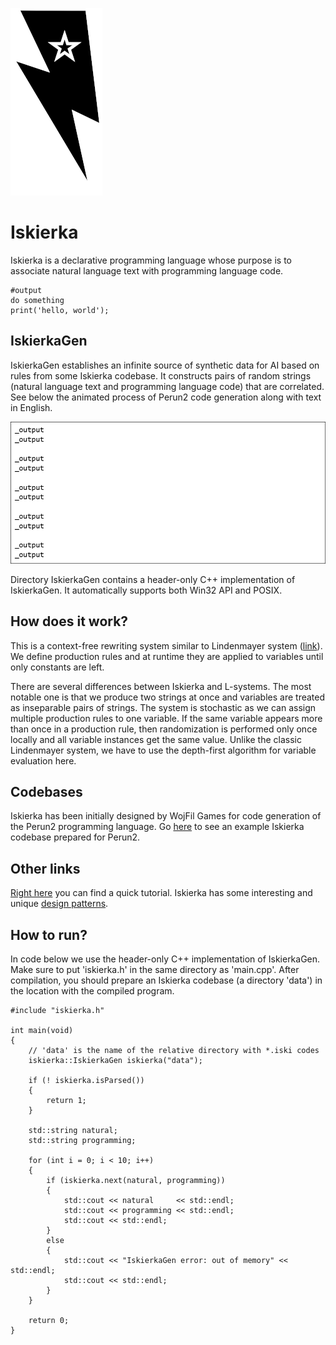 
![Logo](iskierkaLogo.png)

# Iskierka

Iskierka is a declarative programming language whose purpose is to associate natural language text with programming language code.

```
#output
do something
print('hello, world');
```

## IskierkaGen

IskierkaGen establishes an infinite source of synthetic data for AI based on rules from some Iskierka codebase.
It constructs pairs of random strings (natural language text and programming language code) that are correlated.
See below the animated process of Perun2 code generation along with text in English.

![Codegen example](perun2gen.gif)

Directory IskierkaGen contains a header-only C++ implementation of IskierkaGen. It automatically supports both Win32 API and POSIX.

## How does it work?

This is a context-free rewriting system similar to Lindenmayer system ([link](https://en.wikipedia.org/wiki/L-system)). We define production rules and at runtime they are applied to variables until only constants are left. 

There are several differences between Iskierka and L-systems. The most notable one is that we produce two strings at once and variables are treated as inseparable pairs of strings. The system is stochastic as we can assign multiple production rules to one variable. If the same variable appears more than once in a production rule, then randomization is performed only once locally and all variable instances get the same value. Unlike the classic Lindenmayer system, we have to use the depth-first algorithm for variable evaluation here.

## Codebases

Iskierka has been initially designed by WojFil Games for code generation of the Perun2 programming language.
Go [here](https://github.com/wojfil/perun2-iskierka) to see an example Iskierka codebase prepared for Perun2.

## Other links

[Right here](TUTORIAL.md) you can find a quick tutorial.
Iskierka has some interesting and unique [design patterns](TERMINOLOGY.md).

## How to run?

In code below we use the header-only C++ implementation of IskierkaGen.
Make sure to put 'iskierka.h' in the same directory as 'main.cpp'.
After compilation, you should prepare an Iskierka codebase (a directory 'data') in the location with the compiled program.

```
#include "iskierka.h"

int main(void)
{
    // 'data' is the name of the relative directory with *.iski codes
    iskierka::IskierkaGen iskierka("data");

    if (! iskierka.isParsed())
    {
        return 1;
    }

    std::string natural;
    std::string programming;

    for (int i = 0; i < 10; i++)
    {
        if (iskierka.next(natural, programming))
        {
            std::cout << natural     << std::endl;
            std::cout << programming << std::endl;
            std::cout << std::endl;
        }
        else
        {
            std::cout << "IskierkaGen error: out of memory" << std::endl;
            std::cout << std::endl;
        }
    }

    return 0;
}
```
